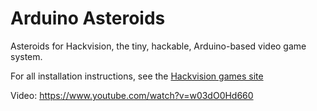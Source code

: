 # Arduino Asteroids

Asteroids for Hackvision, the tiny, hackable, Arduino-based video game system.

For all installation instructions, see the [Hackvision games site](http://nootropicdesign.com/hackvision/games.html)

Video: https://www.youtube.com/watch?v=w03dO0Hd660

